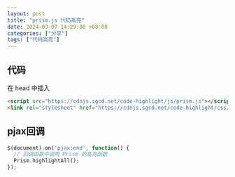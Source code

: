 ```yaml
---
layout: post
title: "prism.js 代码高亮"
date: 2024-03-07 14:29:00 +08:00
categories: ["分享"]
tags: ["代码高亮"]
---
```


## 代码
在 head 中插入
```html
<script src="https://cdnjs.sgcd.net/code-highlight/js/prism.js"></script>
<link rel="stylesheet" href="https://cdnjs.sgcd.net/code-highlight/css/prism.css"  />
```

## pjax回调
```php
$(document).on('pjax:end', function() {
  // 回调函数中调用 Prism 的高亮函数
  Prism.highlightAll();
});

```
